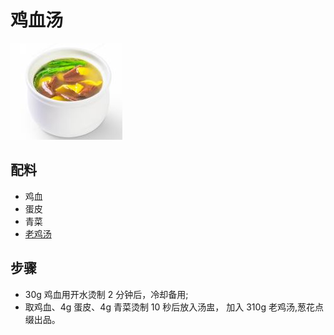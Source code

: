 # 鸡血汤

![鸡血汤](../images/鸡血汤.png)


## 配料
- 鸡血
- 蛋皮
- 青菜
- [老鸡汤](/汤/老鸡汤.md)

## 步骤
- 30g 鸡血用开水烫制 2 分钟后，冷却备用;
- 取鸡血、4g 蛋皮、4g 青菜烫制 10 秒后放入汤盅，
加入 310g 老鸡汤,葱花点缀出品。